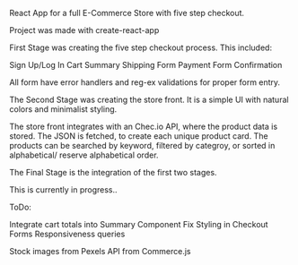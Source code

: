 React App for a full E-Commerce Store with five step checkout.

Project was made with create-react-app

First Stage was creating the five step checkout process. This included:

  Sign Up/Log In
  Cart Summary
  Shipping Form
  Payment Form
  Confirmation
  
All form have error handlers and reg-ex validations for proper form entry.

The Second Stage was creating the store front. It is a simple UI with natural colors and minimalist styling. 

The store front integrates with an Chec.io API, where the product data is stored. 
The JSON is fetched, to create each unique product card. 
The products can be searched by keyword, filtered by categroy, or sorted in alphabetical/ reserve alphabetical order.

The Final Stage is the integration of the first two stages.

This is currently in progress..

ToDo:

Integrate cart totals into Summary Component
Fix Styling in Checkout Forms
Responsiveness queries


Stock images from Pexels
API from Commerce.js
